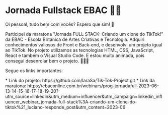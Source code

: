 <h1> Jornada Fullstack EBAC 👩‍💻</h1>

<p>Oi pessoal, tudo bem com vocês? Espero que sim! 🤗 </p>
<p></p>Participei da maratona "Jornada FULL STACK: Criando um clone do TikTok!" da EBAC - Escola Britânica de Artes Criativas e Tecnologia. Adquiri conhecimentos valiosos de Front e Back-end, e desenvolvi um projeto igual ao TikTok. No projeto utilizamos as tecnologias HTML, CSS, JavaScript, React e também o Visual Studio Code. E estou muito animada, pois consegui desenrolar bem o projeto. 🥰👩‍💻</p>
<p>Segue os links importantes:</p>
* Link do projeto: https://github.com/IaraSa/Tik-Tok-Project.git
* Link da maratona: https://ebaconline.com.br/webinars/prog-jornadafull-2023-06-13-14-15-16-17-18-19-20?utm_source=linkedin&utm_medium=influencer&utm_campaign=linkedin_influencer_webinar_jornada-full-stack%3A-criando-um-clone-do-tiktok%21_luciano-responde_post&utm_content=2023-06
